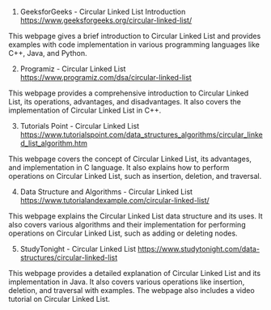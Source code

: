 

1. GeeksforGeeks - Circular Linked List Introduction 
https://www.geeksforgeeks.org/circular-linked-list/

This webpage gives a brief introduction to Circular Linked List and provides examples with code implementation in various programming languages like C++, Java, and Python.

2. Programiz - Circular Linked List 
https://www.programiz.com/dsa/circular-linked-list

This webpage provides a comprehensive introduction to Circular Linked List, its operations, advantages, and disadvantages. It also covers the implementation of Circular Linked List in C++.

3. Tutorials Point - Circular Linked List 
https://www.tutorialspoint.com/data_structures_algorithms/circular_linked_list_algorithm.htm

This webpage covers the concept of Circular Linked List, its advantages, and implementation in C language. It also explains how to perform operations on Circular Linked List, such as insertion, deletion, and traversal.

4. Data Structure and Algorithms - Circular Linked List 
https://www.tutorialandexample.com/circular-linked-list/

This webpage explains the Circular Linked List data structure and its uses. It also covers various algorithms and their implementation for performing operations on Circular Linked List, such as adding or deleting nodes.

5. StudyTonight - Circular Linked List 
https://www.studytonight.com/data-structures/circular-linked-list

This webpage provides a detailed explanation of Circular Linked List and its implementation in Java. It also covers various operations like insertion, deletion, and traversal with examples. The webpage also includes a video tutorial on Circular Linked List.